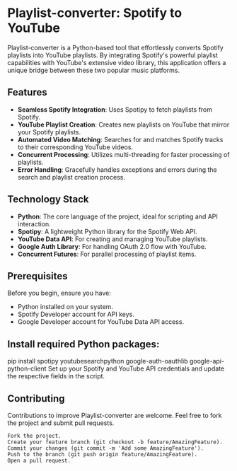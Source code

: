 # Playlist-converter: Spotify to YouTube

Playlist-converter is a Python-based tool that effortlessly converts Spotify playlists into YouTube playlists. By integrating Spotify's powerful playlist capabilities with YouTube's extensive video library, this application offers a unique bridge between these two popular music platforms.

## Features

- **Seamless Spotify Integration**: Uses Spotipy to fetch playlists from Spotify.
- **YouTube Playlist Creation**: Creates new playlists on YouTube that mirror your Spotify playlists.
- **Automated Video Matching**: Searches for and matches Spotify tracks to their corresponding YouTube videos.
- **Concurrent Processing**: Utilizes multi-threading for faster processing of playlists.
- **Error Handling**: Gracefully handles exceptions and errors during the search and playlist creation process.

## Technology Stack

- **Python**: The core language of the project, ideal for scripting and API interaction.
- **Spotipy**: A lightweight Python library for the Spotify Web API.
- **YouTube Data API**: For creating and managing YouTube playlists.
- **Google Auth Library**: For handling OAuth 2.0 flow with YouTube.
- **Concurrent Futures**: For parallel processing of playlist items.

## Prerequisites

Before you begin, ensure you have:

- Python installed on your system.
- Spotify Developer account for API keys.
- Google Developer account for YouTube Data API access.

## Install required Python packages:

pip install spotipy youtubesearchpython google-auth-oauthlib google-api-python-client
Set up your Spotify and YouTube API credentials and update the respective fields in the script.

## Contributing

Contributions to improve Playlist-converter are welcome. Feel free to fork the project and submit pull requests.

    Fork the project.
    Create your feature branch (git checkout -b feature/AmazingFeature).
    Commit your changes (git commit -m 'Add some AmazingFeature').
    Push to the branch (git push origin feature/AmazingFeature).
    Open a pull request.
